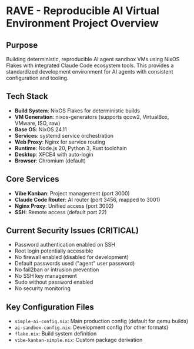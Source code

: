 # RAVE - Reproducible AI Virtual Environment Project Overview

## Purpose
Building deterministic, reproducible AI agent sandbox VMs using NixOS Flakes with integrated Claude Code ecosystem tools. This provides a standardized development environment for AI agents with consistent configuration and tooling.

## Tech Stack
- **Build System**: NixOS Flakes for deterministic builds
- **VM Generation**: nixos-generators (supports qcow2, VirtualBox, VMware, ISO, raw)
- **Base OS**: NixOS 24.11
- **Services**: systemd service orchestration
- **Web Proxy**: Nginx for service routing
- **Runtime**: Node.js 20, Python 3, Rust toolchain
- **Desktop**: XFCE4 with auto-login
- **Browser**: Chromium (default)

## Core Services
- **Vibe Kanban**: Project management (port 3000)
- **Claude Code Router**: AI router (port 3456, mapped to 3001)
- **Nginx Proxy**: Unified access (port 3002)
- **SSH**: Remote access (default port 22)

## Current Security Issues (CRITICAL)
- Password authentication enabled on SSH
- Root login potentially accessible  
- No firewall enabled (disabled for development)
- Default passwords used ("agent" user password)
- No fail2ban or intrusion prevention
- No SSH key management
- Sudo without password enabled
- No security monitoring

## Key Configuration Files
- `simple-ai-config.nix`: Main production config (default for qemu builds)
- `ai-sandbox-config.nix`: Development config (for other formats)
- `flake.nix`: Build system definition
- `vibe-kanban-simple.nix`: Custom package derivation